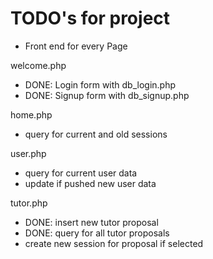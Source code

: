# TODO's for project

- Front end for every Page

welcome.php
  - DONE: Login form with db_login.php
  - DONE: Signup form with db_signup.php

home.php
  - query for current and old sessions

user.php
  - query for current user data
  - update if pushed new user data

tutor.php
  - DONE: insert new tutor proposal
  - DONE: query for all tutor proposals
  - create new session for proposal if selected
